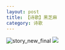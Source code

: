 ```yaml
---
layout: post
title: 【诗歌】黑芝麻
category: 诗歌
---
```

![story_new_final](http://rab41f8zg.hd-bkt.clouddn.com/img/story_new_final_0322.png)
![](http://ran7ztk3m.hd-bkt.clouddn.com/img/moment-220504-2.jpg)


